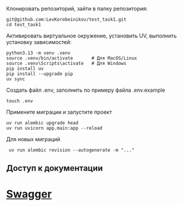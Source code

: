 Клонировать репозиторий, зайти в папку репозитория:
```
git@github.com:LevKorobeinikov/test_task1.git
cd test_task1
```

Активировать виртуальное окружение, установить UV,
выполнить установку зависимостей:
```
python3.13 -m venv .venv
source .venv/bin/activate       # Для MacOS/Linux
source .venv\Scripts\activate   # Для Windows
pip install uv
pip install --upgrade pip
uv sync
```
Создать файл .env, заполнить по примеру файла .env.example
```
touch .env
```

Примените миграции и запустите проект  
```
uv run alembic upgrade head       
uv run uvicorn app.main:app --reload
```
Для новых миграций
```
 uv run alembic revision --autogenerate -m "..."
```
## Доступ к документации
# [Swagger](http://localhost:8000/docs)
